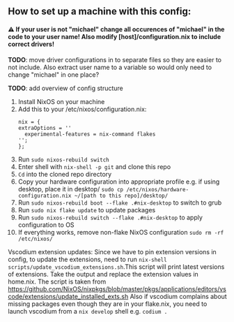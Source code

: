 ## How to set up a machine with this config:

#### :warning: If your user is not "michael" change all occurences of "michael" in the code to your user name! Also modify [host]/configuration.nix to include correct drivers!

**TODO**: move driver configurations in to separate files so they are easier to not include. Also extract user name to a variable so would only need to change "michael" in one place?

**TODO**: add overview of config structure

1. Install NixOS on your machine
2. Add this to your /etc/nixos/configuration.nix:
    ```
    nix = {
    extraOptions = ''
      experimental-features = nix-command flakes
    '';
   };
   ```
4. Run `sudo nixos-rebuild switch`
5. Enter shell with `nix-shell -p git` and clone this repo
6. `Cd` into the cloned repo directory
7. Copy your hardware configuration into appropriate profile e.g. if using desktop, place it in desktop/ `sudo cp /etc/nixos/hardware-configuration.nix ~/[path to this repo]/desktop/`
8. Run `sudo nixos-rebuild boot --flake .#nix-desktop` to switch to grub
9. Run `sudo nix flake update` to update packages
10. Run `sudo nixos-rebuild switch --flake .#nix-desktop` to apply configuration to OS
11. If everything works, remove non-flake NixOS configuration `sudo rm -rf /etc/nixos/`

Vscodium extension updates:
Since we have to pin extension versions in config, to update the extensions, need to run `nix-shell scripts/update_vscodium_extensions.sh`.This script will print latest versions of extensions. Take the output and replace the extension values in home.nix.
The script is taken from https://github.com/NixOS/nixpkgs/blob/master/pkgs/applications/editors/vscode/extensions/update_installed_exts.sh
Also if vscodium complains about missing packages even though they are in your flake.nix, you need to launch vscodium from a `nix develop` shell e.g. `codium .`
